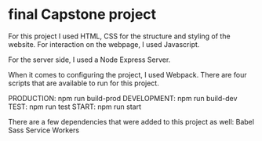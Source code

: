 # final Capstone project

For this project I used HTML, CSS for the structure and styling of the website. For interaction on the webpage, I used Javascript. 

For the server side, I used a Node Express Server. 

When it comes to configuring the project, I used Webpack. There are four scripts that are available to run for this project. 

PRODUCTION: npm run build-prod
DEVELOPMENT: npm run build-dev
TEST: npm run test
START: npm run start

There are a few dependencies that were added to this project as well:
Babel
Sass
Service Workers